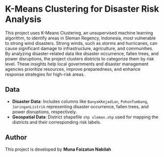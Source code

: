 # K-Means Clustering for Disaster Risk Analysis

This project uses K-Means Clustering, an unsupervised machine learning algorithm, to identify areas in Sleman Regency, Indonesia, most vulnerable to strong wind disasters. Strong winds, such as storms and hurricanes, can cause significant damage to infrastructure, agriculture, and communities. By analyzing disaster-related data like disaster occurrence, fallen trees, and power disruptions, the project clusters districts to categorize them by risk level. These insights help local governments and disaster management agencies prioritize resources, improve preparedness, and enhance response strategies for high-risk areas.
## Data
- **Disaster Data**: Includes columns like `BanyakKejadian`, `PohonTumbang`, `JaringanListrik` representing disaster occurrence, fallen trees, and power disruptions, respectively.
- **Geospatial Data**: District shapefile `shp sleman.shp` used for mapping the districts and their corresponding risk labels.

## Author  
This project is developed by **Muna Faizatun Nabilah**
